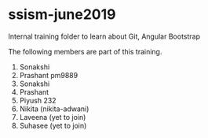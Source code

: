 # ssism-june2019
Internal training folder to learn about Git, Angular Bootstrap

The following members are part of this training.

1. Sonakshi
2. Prashant pm9889
1. Sonakshi 
2. Prashant
3. Piyush 232
4. Nikita (nikita-adwani)
5. Laveena (yet to join)
6. Suhasee (yet to join)
